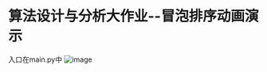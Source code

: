 # 算法设计与分析大作业--冒泡排序动画演示
入口在main.py中
![image](https://github.com/859900546/Bubble_Sort_UI/assets/140869051/5c96c129-78c4-41e4-a598-e190804ea91a)

